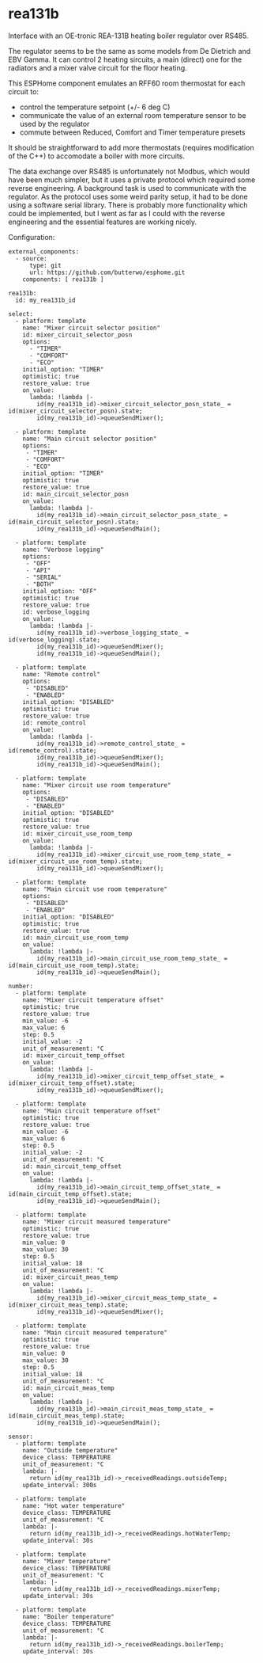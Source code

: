 # rea131b
Interface with an OE-tronic REA-131B heating boiler regulator over RS485.

The regulator seems to be the same as some models from De Dietrich and EBV Gamma. It can control 2 heating sircuits, a main (direct) one for the radiators and a mixer valve circuit for the floor heating.

This ESPHome component emulates an RFF60 room thermostat for each circuit to:
- control the temperature setpoint (+/- 6 deg C)
- communicate the value of an external room temperature sensor to be used by the regulator
- commute between Reduced, Comfort and Timer temperature presets

It should be straightforward to add more thermostats (requires modification of the C++) to accomodate a boiler with more circuits.

The data exchange over RS485 is unfortunately not Modbus, which would have been much simpler, but it uses a private protocol which required some reverse engineering.
A background task is used to communicate with the regulator. As the protocol uses some weird parity setup, it had to be done using a software serial library.
There is probably more functionality which could be implemented, but I went as far as I could with the reverse engineering and the essential features are working nicely.

Configuration:

```
external_components:
  - source:
      type: git
      url: https://github.com/butterwo/esphome.git
    components: [ rea131b ]

rea131b:
  id: my_rea131b_id

select:
  - platform: template
    name: "Mixer circuit selector position"
    id: mixer_circuit_selector_posn
    options:
      - "TIMER"
      - "COMFORT"
      - "ECO"
    initial_option: "TIMER"
    optimistic: true
    restore_value: true
    on_value:
      lambda: !lambda |-
        id(my_rea131b_id)->mixer_circuit_selector_posn_state_ = id(mixer_circuit_selector_posn).state;
        id(my_rea131b_id)->queueSendMixer();

  - platform: template
    name: "Main circuit selector position"
    options:
     - "TIMER"
     - "COMFORT"
     - "ECO"
    initial_option: "TIMER"
    optimistic: true
    restore_value: true
    id: main_circuit_selector_posn
    on_value:
      lambda: !lambda |-
        id(my_rea131b_id)->main_circuit_selector_posn_state_ = id(main_circuit_selector_posn).state;
        id(my_rea131b_id)->queueSendMain();

  - platform: template
    name: "Verbose logging"
    options:
     - "OFF"
     - "API"
     - "SERIAL"
     - "BOTH"
    initial_option: "OFF"
    optimistic: true
    restore_value: true
    id: verbose_logging
    on_value:
      lambda: !lambda |-
        id(my_rea131b_id)->verbose_logging_state_ = id(verbose_logging).state;
        id(my_rea131b_id)->queueSendMixer();
        id(my_rea131b_id)->queueSendMain();

  - platform: template
    name: "Remote control"
    options:
     - "DISABLED"
     - "ENABLED"
    initial_option: "DISABLED"
    optimistic: true
    restore_value: true
    id: remote_control
    on_value:
      lambda: !lambda |-
        id(my_rea131b_id)->remote_control_state_ = id(remote_control).state;
        id(my_rea131b_id)->queueSendMixer();
        id(my_rea131b_id)->queueSendMain();

  - platform: template
    name: "Mixer circuit use room temperature"
    options:
     - "DISABLED"
     - "ENABLED"
    initial_option: "DISABLED"
    optimistic: true
    restore_value: true
    id: mixer_circuit_use_room_temp
    on_value:
      lambda: !lambda |-
        id(my_rea131b_id)->mixer_circuit_use_room_temp_state_ = id(mixer_circuit_use_room_temp).state;
        id(my_rea131b_id)->queueSendMixer();

  - platform: template
    name: "Main circuit use room temperature"
    options:
     - "DISABLED"
     - "ENABLED"
    initial_option: "DISABLED"
    optimistic: true
    restore_value: true
    id: main_circuit_use_room_temp
    on_value:
      lambda: !lambda |-
        id(my_rea131b_id)->main_circuit_use_room_temp_state_ = id(main_circuit_use_room_temp).state;
        id(my_rea131b_id)->queueSendMain();

number:
  - platform: template
    name: "Mixer circuit temperature offset"
    optimistic: true
    restore_value: true
    min_value: -6
    max_value: 6
    step: 0.5
    initial_value: -2
    unit_of_measurement: °C
    id: mixer_circuit_temp_offset
    on_value:
      lambda: !lambda |-
        id(my_rea131b_id)->mixer_circuit_temp_offset_state_ = id(mixer_circuit_temp_offset).state;
        id(my_rea131b_id)->queueSendMixer();

  - platform: template
    name: "Main circuit temperature offset"
    optimistic: true
    restore_value: true
    min_value: -6
    max_value: 6
    step: 0.5
    initial_value: -2
    unit_of_measurement: °C
    id: main_circuit_temp_offset
    on_value:
      lambda: !lambda |-
        id(my_rea131b_id)->main_circuit_temp_offset_state_ = id(main_circuit_temp_offset).state;
        id(my_rea131b_id)->queueSendMain();

  - platform: template
    name: "Mixer circuit measured temperature"
    optimistic: true
    restore_value: true
    min_value: 0
    max_value: 30
    step: 0.5
    initial_value: 18
    unit_of_measurement: °C
    id: mixer_circuit_meas_temp
    on_value:
      lambda: !lambda |-
        id(my_rea131b_id)->mixer_circuit_meas_temp_state_ = id(mixer_circuit_meas_temp).state;
        id(my_rea131b_id)->queueSendMixer();

  - platform: template
    name: "Main circuit measured temperature"
    optimistic: true
    restore_value: true
    min_value: 0
    max_value: 30
    step: 0.5
    initial_value: 18
    unit_of_measurement: °C
    id: main_circuit_meas_temp
    on_value:
      lambda: !lambda |-
        id(my_rea131b_id)->main_circuit_meas_temp_state_ = id(main_circuit_meas_temp).state;
        id(my_rea131b_id)->queueSendMain();

sensor:
  - platform: template
    name: "Outside temperature"
    device_class: TEMPERATURE
    unit_of_measurement: °C
    lambda: |-
      return id(my_rea131b_id)->_receivedReadings.outsideTemp;
    update_interval: 300s

  - platform: template
    name: "Hot water temperature"
    device_class: TEMPERATURE
    unit_of_measurement: °C
    lambda: |-
      return id(my_rea131b_id)->_receivedReadings.hotWaterTemp;
    update_interval: 30s

  - platform: template
    name: "Mixer temperature"
    device_class: TEMPERATURE
    unit_of_measurement: °C
    lambda: |-
      return id(my_rea131b_id)->_receivedReadings.mixerTemp;
    update_interval: 30s

  - platform: template
    name: "Boiler temperature"
    device_class: TEMPERATURE
    unit_of_measurement: °C
    lambda: |-
      return id(my_rea131b_id)->_receivedReadings.boilerTemp;
    update_interval: 30s
```










